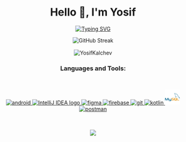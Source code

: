 <h1 align="center"> Hello 👋, I'm Yosif </h1>
<p align="center"> <a align="center" href="https://git.io/typing-svg"><img src="https://readme-typing-svg.demolab.com?font=Rajdhani&weight=500&pause=3000&color=0BC386&background=FF421100&center=true&vCenter=true&random=false&width=435&lines=SENIOR+ANDROID+DEVELOPER" alt="Typing SVG" /></a></p>
<p align="center"><img src="https://streak-stats.demolab.com?user=YosifKalchev&theme=github-dark" alt="GitHub Streak" /></p>
<p align="center"> <img align="center" src="https://komarev.com/ghpvc/?username=YosifKalchev&label=Profile%20views&color=0BC386&style=flat" alt="YosifKalchev" />

<!---
<p align="center">
  <a href="https://github.com/YosifKalchev">
    <img align="center" src="https://github-readme-stats.vercel.app/api?username=YosifKalchev&show_icons=true&line_height=27&count_private=true&title_color=ffffff&text_color=c9cacc&icon_color=2bbc8a&bg_color=1d1f21" alt="Yosif's GitHub Stats" />
</p>-->
<br>
<h3 align="center">Languages and Tools:</h3>
<br>
<p align="center"> 
 <a href="https://developer.android.com" target="_blank"> <img src="https://www.vectorlogo.zone/logos/android/android-icon.svg" alt="android" width="40" height="40"/> </a>
 <a href="https://www.jetbrains.com/idea/" target="_blank"><img src="https://resources.jetbrains.com/storage/products/intellij-idea/img/meta/intellij-idea_logo_300x300.png" alt="IntelliJ IDEA logo" width="40" height="40"/> </a> 
 <a href="https://www.figma.com/" target="_blank"><img src="https://www.vectorlogo.zone/logos/figma/figma-icon.svg" alt="figma" width="40" height="40"/> </a> 
 <a href="https://firebase.google.com/" target="_blank"> <img src="https://www.vectorlogo.zone/logos/firebase/firebase-icon.svg" alt="firebase" width="40" height="40"/> </a> 
 <a href="https://git-scm.com/" target="_blank"> <img src="https://www.vectorlogo.zone/logos/git-scm/git-scm-icon.svg" alt="git" width="40" height="40"/> </a> 
 <a href="https://kotlinlang.org" target="_blank"> <img src="https://www.vectorlogo.zone/logos/kotlinlang/kotlinlang-icon.svg" alt="kotlin" width="40" height="40"/> </a> 
 <a href="https://www.mysql.com/" target="_blank"> <img src="https://raw.githubusercontent.com/devicons/devicon/master/icons/mysql/mysql-original-wordmark.svg" alt="mysql" width="40" height="40"/> </a> 
 <a href="https://postman.com" target="_blank"> <img src="https://www.vectorlogo.zone/logos/getpostman/getpostman-icon.svg" alt="postman" width="40" height="40"/> </a>

<p></p>
<br>
<p align="center">
  <a href="https://github.com/YosifKalchev">
    <img align="center" src="https://github-readme-stats.vercel.app/api/top-langs/?username=YosifKalchev&show=javascript,tex&title_color=ffffff&text_color=c9cacc&icon_color=2bbc8a&bg_color=1d1f21&langs_count=10" />
  </a>
</p>

